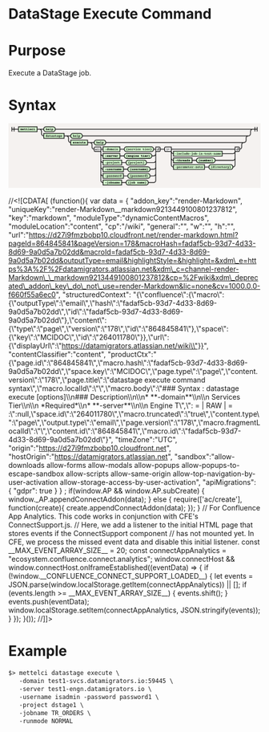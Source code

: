 # DataStage Execute Command

# Purpose

Execute a DataStage job.

# Syntax

![](./attachments/image-20220617-104917.png)

//<!\[CDATA\[ (function(){ var data = { "addon\_key":"render-Markdown", "uniqueKey":"render-Markdown\_\_markdown9213449100801237812", "key":"markdown", "moduleType":"dynamicContentMacros", "moduleLocation":"content", "cp":"/wiki", "general":"", "w":"", "h":"", "url":"https://d27i9fmzbobp10.cloudfront.net/render-markdown.html?pageId=864845841&pageVersion=178&macroHash=fadaf5cb-93d7-4d33-8d69-9a0d5a7b02dd&macroId=fadaf5cb-93d7-4d33-8d69-9a0d5a7b02dd&outputType=email&highlightStyle=&highlight=&xdm\_e=https%3A%2F%2Fdatamigrators.atlassian.net&xdm\_c=channel-render-Markdown\_\_markdown9213449100801237812&cp=%2Fwiki&xdm\_deprecated\_addon\_key\_do\_not\_use=render-Markdown&lic=none&cv=1000.0.0-f660f55a6ec0", "structuredContext": "{\\"confluence\\":{\\"macro\\":{\\"outputType\\":\\"email\\",\\"hash\\":\\"fadaf5cb-93d7-4d33-8d69-9a0d5a7b02dd\\",\\"id\\":\\"fadaf5cb-93d7-4d33-8d69-9a0d5a7b02dd\\"},\\"content\\":{\\"type\\":\\"page\\",\\"version\\":\\"178\\",\\"id\\":\\"864845841\\"},\\"space\\":{\\"key\\":\\"MCIDOC\\",\\"id\\":\\"264011780\\"}},\\"url\\":{\\"displayUrl\\":\\"https://datamigrators.atlassian.net/wiki\\"}}", "contentClassifier":"content", "productCtx":"{\\"page.id\\":\\"864845841\\",\\"macro.hash\\":\\"fadaf5cb-93d7-4d33-8d69-9a0d5a7b02dd\\",\\"space.key\\":\\"MCIDOC\\",\\"page.type\\":\\"page\\",\\"content.version\\":\\"178\\",\\"page.title\\":\\"datastage execute command syntax\\",\\"macro.localId\\":\\"\\",\\"macro.body\\":\\"### Syntax : datastage execute \[options\]\\\\n### Description\\\\n\\\\n\* \*\*-domain\*\*\\\\n\\\\n Services Tier\\\\n\\\\n \*Required\*\\\\n\* \*\*-server\*\*\\\\n\\\\n Engine T\\",\\": = | RAW | = :\\":null,\\"space.id\\":\\"264011780\\",\\"macro.truncated\\":\\"true\\",\\"content.type\\":\\"page\\",\\"output.type\\":\\"email\\",\\"page.version\\":\\"178\\",\\"macro.fragmentLocalId\\":\\"\\",\\"content.id\\":\\"864845841\\",\\"macro.id\\":\\"fadaf5cb-93d7-4d33-8d69-9a0d5a7b02dd\\"}", "timeZone":"UTC", "origin":"https://d27i9fmzbobp10.cloudfront.net", "hostOrigin":"https://datamigrators.atlassian.net", "sandbox":"allow-downloads allow-forms allow-modals allow-popups allow-popups-to-escape-sandbox allow-scripts allow-same-origin allow-top-navigation-by-user-activation allow-storage-access-by-user-activation", "apiMigrations": { "gdpr": true } } ; if(window.AP && window.AP.subCreate) { window.\_AP.appendConnectAddon(data); } else { require(\['ac/create'\], function(create){ create.appendConnectAddon(data); }); } // For Confluence App Analytics. This code works in conjunction with CFE's ConnectSupport.js. // Here, we add a listener to the initial HTML page that stores events if the ConnectSupport component // has not mounted yet. In CFE, we process the missed event data and disable this initial listener. const \_\_MAX\_EVENT\_ARRAY\_SIZE\_\_ = 20; const connectAppAnalytics = "ecosystem.confluence.connect.analytics"; window.connectHost && window.connectHost.onIframeEstablished((eventData) => { if (!window.\_\_CONFLUENCE\_CONNECT\_SUPPORT\_LOADED\_\_) { let events = JSON.parse(window.localStorage.getItem(connectAppAnalytics)) || \[\]; if (events.length >= \_\_MAX\_EVENT\_ARRAY\_SIZE\_\_) { events.shift(); } events.push(eventData); window.localStorage.setItem(connectAppAnalytics, JSON.stringify(events)); } }); }()); //\]\]>

# Example

```
$> mettelci datastage execute \
   -domain test1-svcs.datamigrators.io:59445 \
   -server test1-engn.datamigrators.io \
   -username isadmin -password password1 \
   -project dstage1 \
   -jobname TR_ORDERS \
   -runmode NORMAL
```